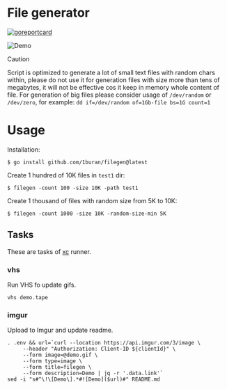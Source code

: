 # File generator
[![goreportcard](https://goreportcard.com/badge/github.com/1buran/filegen)](https://goreportcard.com/report/github.com/1buran/filegen)

![Demo](https://i.imgur.com/p5QwUzq.gif)

> [!CAUTION]
> Script is optimized to generate a lot of small text files with random chars within,
> please do not use it for generation files with size more than tens of megabytes,
> it will not be effective cos it keep in memory whole content of file.
> For generation of big files please consider usage of `/dev/random` or `/dev/zero`,
> for example: `dd if=/dev/random of=1Gb-file bs=1G count=1`

# Usage

Installation:
```
$ go install github.com/1buran/filegen@latest
```

Create 1 hundred of 10K files in `test1` dir:
```
$ filegen -count 100 -size 10K -path test1
```

Create 1 thousand of files with random size from 5K to 10K:
```
$ filegen -count 1000 -size 10K -random-size-min 5K
```

## Tasks

These are tasks of [xc](https://github.com/joerdav/xc) runner.

### vhs

Run VHS fo update gifs.

```
vhs demo.tape
```

### imgur

Upload to Imgur and update readme.
```
. .env && url=`curl --location https://api.imgur.com/3/image \
     --header "Authorization: Client-ID ${clientId}" \
     --form image=@demo.gif \
     --form type=image \
     --form title=filegen \
     --form description=Demo | jq -r '.data.link'`
sed -i "s#^\!\[Demo\].*#![Demo]($url)#" README.md
```
